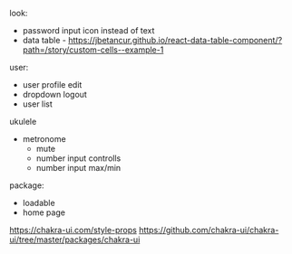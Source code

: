 look:

-   password input icon instead of text
-   data table - https://jbetancur.github.io/react-data-table-component/?path=/story/custom-cells--example-1

user:

-   user profile edit
-   dropdown logout
-   user list

ukulele

-   metronome
    -   mute
    -   number input controlls
    -   number input max/min

package:

-   loadable
-   home page

https://chakra-ui.com/style-props
https://github.com/chakra-ui/chakra-ui/tree/master/packages/chakra-ui
